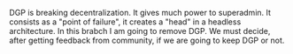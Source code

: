 DGP is breaking decentralization. It gives much power to superadmin. It consists as a "point of failure", it creates a "head" in a headless architecture. In this brabch I am going to remove DGP. We must decide, after getting feedback from community, if we are going to keep DGP or not.
